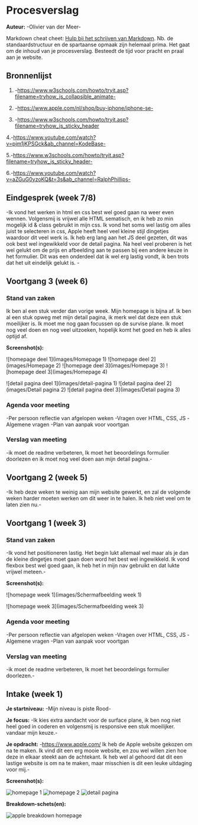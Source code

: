 # Procesverslag
**Auteur:** -Olivier van der Meer-

Markdown cheat cheet: [Hulp bij het schrijven van Markdown](https://github.com/adam-p/markdown-here/wiki/Markdown-Cheatsheet). Nb. de standaardstructuur en de spartaanse opmaak zijn helemaal prima. Het gaat om de inhoud van je procesverslag. Besteedt de tijd voor pracht en praal aan je website.



## Bronnenlijst
1. -https://www.w3schools.com/howto/tryit.asp?filename=tryhow_js_collapsible_animate-

2. -https://www.apple.com/nl/shop/buy-iphone/iphone-se-

3. -https://www.w3schools.com/howto/tryit.asp?filename=tryhow_js_sticky_header

4.-https://www.youtube.com/watch?v=pjm1jKPSGck&ab_channel=KodeBase-

5.-https://www.w3schools.com/howto/tryit.asp?filename=tryhow_js_sticky_header-

6.-https://www.youtube.com/watch?v=aZGuG0yzoKQ&t=3s&ab_channel=RalphPhillips-



## Eindgesprek (week 7/8)

-Ik vond het werken in html en css best wel goed gaan na weer even wennen. Volgensmij is vrijwel alle HTML sematisch, en ik heb zo min mogelijk id & class gebruikt in mijn css. Ik vond het soms wel lastig om alles juist te selecteren in css, Apple heeft heel veel kleine stijl dingetjes waardoor dit veel werk is. Ik heb erg lang aan het JS deel gezeten, dit was ook best wel ingewikkeld voor de detail pagina. Na heel veel proberen is het wel gelukt om de prijs en afbeelding aan te passen bij een andere keuze in het formulier. Dit was een onderdeel dat ik wel erg lastig vondt, ik ben trots dat het uit eindelijk gelukt is. -

## Voortgang 3 (week 6)

### Stand van zaken

Ik ben al een stuk verder dan vorige week. Mijn homepage is bijna af. Ik ben al een stuk opweg met mijn detail pagina, ik merk wel dat deze een stuk moeilijker is. Ik moet me nog gaan focussen op de survise plane. Ik moet nog veel doen en nog veel uitzoeken, hopelijk komt het goed en heb ik alles optijd af.

**Screenshot(s):**

![homepage deel 1](images/Homepage 1)
![homepage deel 2](images/Homepage 2)
![homepage deel 3](images/Homepage 3)
![homepage deel 3](images/Homepage 4)

![detail pagina deel 1](images/detail-pagina 1)
![detail pagina deel 2](images/Detail pagina 2)
![detail pagina deel 3](images/Detail pagina 3)

### Agenda voor meeting

-Per persoon reflectie van afgelopen weken
-Vragen over HTML, CSS, JS
-Algemene vragen
-Plan van aanpak voor voortgan

### Verslag van meeting

-ik moet de readme verbeteren, Ik moet het beoordelings formulier doorlezen en ik moet nog veel doen aan mijn detail pagina.-



## Voortgang 2 (week 5)

-Ik heb deze weken te weinig aan mijn website gewerkt, en zal de volgende weken harder moeten werken om dit weer in te halen. Ik heb niet veel om te laten zien nu.-



## Voortgang 1 (week 3)

### Stand van zaken

-Ik vond het positioneren lastig. Het begin lukt allemaal wel maar als je dan de kleine dingetjes moet gaan doen word het best wel ingewikkeld. Ik vond flexbox best wel goed gaan, ik heb het in mijn nav gebruikt en dat lukte vrijwel meteen.-

**Screenshot(s):**

![homepage week 1](images/Schermafbeelding week 1)

![homepage week 3](images/Schermafbeelding week 3)

### Agenda voor meeting

-Per persoon reflectie van afgelopen weken
-Vragen over HTML, CSS, JS
-Algemene vragen
-Plan van aanpak voor voortgan

### Verslag van meeting

-ik moet de readme verbeteren, Ik moet het beoordelings formulier doorlezen.-



## Intake (week 1)

**Je startniveau:** -Mijn niveau is piste Rood-

**Je focus:** -Ik kies extra aandacht voor de surface plane, ik ben nog niet heel goed in coderen en volgensmij is responsive een stuk moeilijker. vandaar mijn keuze.-

**Je opdracht:** -https://www.apple.com/ Ik heb de Apple website gekozen om na te maken. Ik vind dit een erg mooie website, en zou wel willen zien hoe deze in elkaar steekt aan de achtekant. Ik heb wel al gehoord dat dit een lastige website is om na te maken, maar misschien is dit een leuke uitdaging voor mij.-

**Screenshot(s):**

![homepage 1](images/homepage1)
![homepage 2](images/homepage2)
![detail pagina](images/detailpage)

**Breakdown-schets(en):**

![apple breakdown homepage](images/apple-breakdown)
 